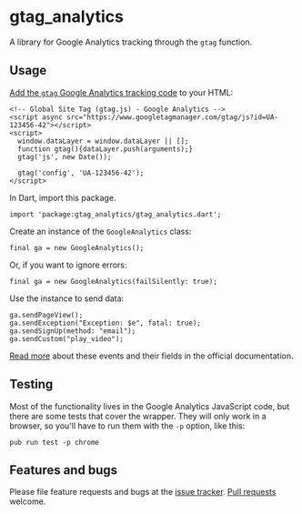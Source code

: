 # gtag_analytics

A library for Google Analytics tracking through the `gtag` function.

## Usage

[Add the `gtag` Google Analytics tracking code][gtag] to your HTML:

    <!-- Global Site Tag (gtag.js) - Google Analytics -->
    <script async src="https://www.googletagmanager.com/gtag/js?id=UA-123456-42"></script>
    <script>
      window.dataLayer = window.dataLayer || [];
      function gtag(){dataLayer.push(arguments);}
      gtag('js', new Date());
  
      gtag('config', 'UA-123456-42');
    </script>

In Dart, import this package.

    import 'package:gtag_analytics/gtag_analytics.dart';

Create an instance of the `GoogleAnalytics` class:
    
    final ga = new GoogleAnalytics();

Or, if you want to ignore errors:

    final ga = new GoogleAnalytics(failSilently: true);

Use the instance to send data:

    ga.sendPageView();
    ga.sendException("Exception: $e", fatal: true);
    ga.sendSignUp(method: "email");
    ga.sendCustom("play_video");

[Read more][ga_docs] about these events and their fields in the official 
documentation.

[ga_docs]: https://developers.google.com/analytics/devguides/collection/gtagjs/events
[gtag]: https://support.google.com/analytics/answer/7476135

## Testing

Most of the functionality lives in the Google Analytics JavaScript code,
but there are some tests that cover the wrapper. They will only work
in a browser, so you'll have to run them with the `-p` option, like
this:

    pub run test -p chrome

## Features and bugs

Please file feature requests and bugs at the [issue tracker][tracker].
[Pull requests][pr] welcome.

[tracker]: https://github.com/filiph/gtag_analytics/issues
[pr]: https://github.com/filiph/gtag_analytics/pulls
